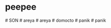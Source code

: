 
# peepee
#   S O N  
 #   a r e y a  
 #   a r e y a  
 #   d o m o c t o  
 #   p a n i k  
 #   p a n i k  
 
